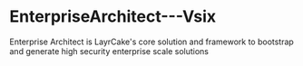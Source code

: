 # EnterpriseArchitect---Vsix
Enterprise Architect is LayrCake's core solution and framework to bootstrap and generate high security enterprise scale solutions 

